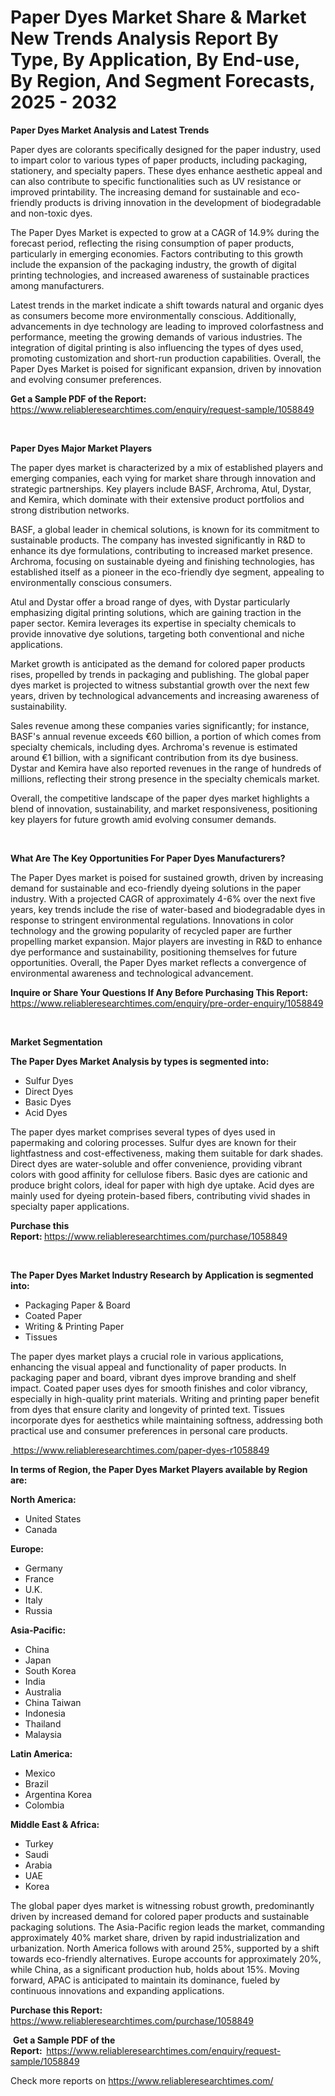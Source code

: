 <p><h1>Paper Dyes Market Share & Market New Trends Analysis Report By Type, By Application, By End-use, By Region, And Segment Forecasts, 2025 - 2032</h1></p><p><strong>Paper Dyes Market Analysis and Latest Trends</strong></p>
<p><p>Paper dyes are colorants specifically designed for the paper industry, used to impart color to various types of paper products, including packaging, stationery, and specialty papers. These dyes enhance aesthetic appeal and can also contribute to specific functionalities such as UV resistance or improved printability. The increasing demand for sustainable and eco-friendly products is driving innovation in the development of biodegradable and non-toxic dyes.</p><p>The Paper Dyes Market is expected to grow at a CAGR of 14.9% during the forecast period, reflecting the rising consumption of paper products, particularly in emerging economies. Factors contributing to this growth include the expansion of the packaging industry, the growth of digital printing technologies, and increased awareness of sustainable practices among manufacturers. </p><p>Latest trends in the market indicate a shift towards natural and organic dyes as consumers become more environmentally conscious. Additionally, advancements in dye technology are leading to improved colorfastness and performance, meeting the growing demands of various industries. The integration of digital printing is also influencing the types of dyes used, promoting customization and short-run production capabilities. Overall, the Paper Dyes Market is poised for significant expansion, driven by innovation and evolving consumer preferences.</p></p>
<p><strong>Get a Sample PDF of the Report:&nbsp;</strong> <a href="https://www.reliableresearchtimes.com/enquiry/request-sample/1058849?utm_campaign=3581&utm_medium=2&utm_source=Github&utm_content=ia&utm_term=01042025&utm_id=paper-dyes">https://www.reliableresearchtimes.com/enquiry/request-sample/1058849</a></p>
<p>&nbsp;</p>
<p><strong>Paper Dyes Major Market Players</strong></p>
<p><p>The paper dyes market is characterized by a mix of established players and emerging companies, each vying for market share through innovation and strategic partnerships. Key players include BASF, Archroma, Atul, Dystar, and Kemira, which dominate with their extensive product portfolios and strong distribution networks.</p><p>BASF, a global leader in chemical solutions, is known for its commitment to sustainable products. The company has invested significantly in R&D to enhance its dye formulations, contributing to increased market presence. Archroma, focusing on sustainable dyeing and finishing technologies, has established itself as a pioneer in the eco-friendly dye segment, appealing to environmentally conscious consumers.</p><p>Atul and Dystar offer a broad range of dyes, with Dystar particularly emphasizing digital printing solutions, which are gaining traction in the paper sector. Kemira leverages its expertise in specialty chemicals to provide innovative dye solutions, targeting both conventional and niche applications.</p><p>Market growth is anticipated as the demand for colored paper products rises, propelled by trends in packaging and publishing. The global paper dyes market is projected to witness substantial growth over the next few years, driven by technological advancements and increasing awareness of sustainability.</p><p>Sales revenue among these companies varies significantly; for instance, BASF's annual revenue exceeds €60 billion, a portion of which comes from specialty chemicals, including dyes. Archroma's revenue is estimated around €1 billion, with a significant contribution from its dye business. Dystar and Kemira have also reported revenues in the range of hundreds of millions, reflecting their strong presence in the specialty chemicals market.</p><p>Overall, the competitive landscape of the paper dyes market highlights a blend of innovation, sustainability, and market responsiveness, positioning key players for future growth amid evolving consumer demands.</p></p>
<p>&nbsp;</p>
<p><strong>What Are The Key Opportunities For Paper Dyes Manufacturers?</strong></p>
<p><p>The Paper Dyes market is poised for sustained growth, driven by increasing demand for sustainable and eco-friendly dyeing solutions in the paper industry. With a projected CAGR of approximately 4-6% over the next five years, key trends include the rise of water-based and biodegradable dyes in response to stringent environmental regulations. Innovations in color technology and the growing popularity of recycled paper are further propelling market expansion. Major players are investing in R&D to enhance dye performance and sustainability, positioning themselves for future opportunities. Overall, the Paper Dyes market reflects a convergence of environmental awareness and technological advancement.</p></p>
<p><strong>Inquire or Share Your Questions If Any Before Purchasing This Report:</strong> <a href="https://www.reliableresearchtimes.com/enquiry/pre-order-enquiry/1058849?utm_campaign=3581&utm_medium=2&utm_source=Github&utm_content=ia&utm_term=01042025&utm_id=paper-dyes">https://www.reliableresearchtimes.com/enquiry/pre-order-enquiry/1058849</a></p>
<p>&nbsp;</p>
<p><strong>Market Segmentation</strong></p>
<p><strong>The Paper Dyes Market Analysis by types is segmented into:</strong></p>
<p><ul><li>Sulfur Dyes</li><li>Direct Dyes</li><li>Basic Dyes</li><li>Acid Dyes</li></ul></p>
<p><p>The paper dyes market comprises several types of dyes used in papermaking and coloring processes. Sulfur dyes are known for their lightfastness and cost-effectiveness, making them suitable for dark shades. Direct dyes are water-soluble and offer convenience, providing vibrant colors with good affinity for cellulose fibers. Basic dyes are cationic and produce bright colors, ideal for paper with high dye uptake. Acid dyes are mainly used for dyeing protein-based fibers, contributing vivid shades in specialty paper applications.</p></p>
<p><strong>Purchase this Report:&nbsp;</strong><a href="https://www.reliableresearchtimes.com/purchase/1058849?utm_campaign=3581&utm_medium=2&utm_source=Github&utm_content=ia&utm_term=01042025&utm_id=paper-dyes">https://www.reliableresearchtimes.com/purchase/1058849</a></p>
<p>&nbsp;</p>
<p><strong>The Paper Dyes Market Industry Research by Application is segmented into:</strong></p>
<p><ul><li>Packaging Paper & Board</li><li>Coated Paper</li><li>Writing & Printing Paper</li><li>Tissues</li></ul></p>
<p><p>The paper dyes market plays a crucial role in various applications, enhancing the visual appeal and functionality of paper products. In packaging paper and board, vibrant dyes improve branding and shelf impact. Coated paper uses dyes for smooth finishes and color vibrancy, especially in high-quality print materials. Writing and printing paper benefit from dyes that ensure clarity and longevity of printed text. Tissues incorporate dyes for aesthetics while maintaining softness, addressing both practical use and consumer preferences in personal care products.</p></p>
<p><a href="https://www.reliableresearchtimes.com/paper-dyes-r1058849?utm_campaign=3581&utm_medium=2&utm_source=Github&utm_content=ia&utm_term=01042025&utm_id=paper-dyes">&nbsp;https://www.reliableresearchtimes.com/paper-dyes-r1058849</a></p>
<p><strong>In terms of Region, the Paper Dyes Market Players available by Region are:</strong></p>
<p>
    <p> <strong> North America: </strong>
        <ul>
            <li>United States</li>
            <li>Canada</li>
        </ul>
        </p> 
    <p> <strong> Europe: </strong>
        <ul>
            <li>Germany</li>
            <li>France</li>
            <li>U.K.</li>
            <li>Italy</li>
            <li>Russia</li>
        </ul>
        </p> 
    <p> <strong> Asia-Pacific: </strong>
        <ul>
            <li>China</li>
            <li>Japan</li>
            <li>South Korea</li>
            <li>India</li>
            <li>Australia</li>
            <li>China Taiwan</li>
            <li>Indonesia</li>
            <li>Thailand</li>
            <li>Malaysia</li>
        </ul>
        </p> 
    <p> <strong> Latin America: </strong>
        <ul>
            <li>Mexico</li>
            <li>Brazil</li>
            <li>Argentina Korea</li>
            <li>Colombia</li>
        </ul>
        </p> 
    <p> <strong> Middle East & Africa: </strong>
        <ul>
            <li>Turkey</li>
            <li>Saudi</li>
            <li>Arabia</li>
            <li>UAE</li>
            <li>Korea</li>
        </ul>
    </p>
    </p>
<p><p>The global paper dyes market is witnessing robust growth, predominantly driven by increased demand for colored paper products and sustainable packaging solutions. The Asia-Pacific region leads the market, commanding approximately 40% market share, driven by rapid industrialization and urbanization. North America follows with around 25%, supported by a shift towards eco-friendly alternatives. Europe accounts for approximately 20%, while China, as a significant production hub, holds about 15%. Moving forward, APAC is anticipated to maintain its dominance, fueled by continuous innovations and expanding applications.</p></p>
<p><strong>Purchase this Report: </strong><a href="https://www.reliableresearchtimes.com/purchase/1058849?utm_campaign=3581&utm_medium=2&utm_source=Github&utm_content=ia&utm_term=01042025&utm_id=paper-dyes">https://www.reliableresearchtimes.com/purchase/1058849</a></p>
<p>&nbsp;<strong>Get a Sample PDF of the Report:&nbsp;&nbsp;</strong><a href="https://www.reliableresearchtimes.com/enquiry/request-sample/1058849?utm_campaign=3581&utm_medium=2&utm_source=Github&utm_content=ia&utm_term=01042025&utm_id=paper-dyes">https://www.reliableresearchtimes.com/enquiry/request-sample/1058849</a></p>
<p><strong></strong></p>
<p>Check more reports on <a href="https://www.reliableresearchtimes.com/?utm_campaign=3581&utm_medium=2&utm_source=Github&utm_content=ia&utm_term=01042025&utm_id=paper-dyes">https://www.reliableresearchtimes.com/</a></p>